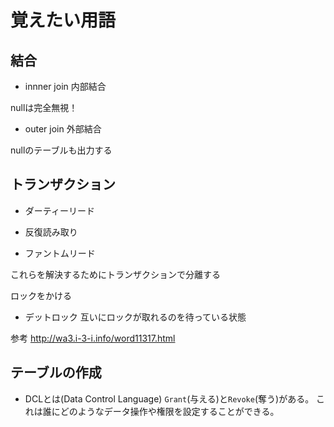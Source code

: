 # 覚えたい用語

## 結合

 - innner join 内部結合

  nullは完全無視！


 - outer join 外部結合

  nullのテーブルも出力する


## トランザクション

- ダーティーリード

- 反復読み取り

- ファントムリード

これらを解決するためにトランザクションで分離する

ロックをかける

- デットロック
  互いにロックが取れるのを待っている状態

参考
http://wa3.i-3-i.info/word11317.html


## テーブルの作成
- DCLとは(Data Control Language)
`Grant`(与える)と`Revoke`(奪う)がある。
これは誰にどのようなデータ操作や権限を設定することができる。

